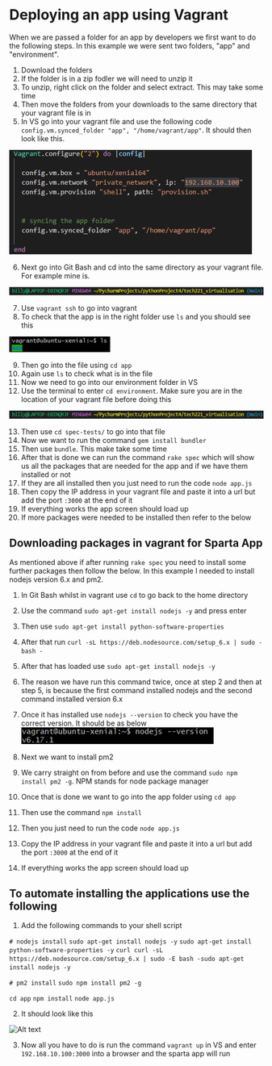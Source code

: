 # Deploying an app using Vagrant
When we are passed a folder for an app by developers we first want to do the following steps. In this example we were sent two folders, "app" and "environment".
1. Download the folders
2. If the folder is in a zip fodler we will need to unzip it
3. To unzip, right click on the folder and select extract. This may take some time
4. Then move the folders from your downloads to the same directory that your vagrant file is in
5. In VS go into your vagrant file and use the following code ```config.vm.synced_folder "app", "/home/vagrant/app"```. It should then look like this.

![Alt text](Vagrant%20code%20for%20Sparta%20app.png)

6. Next go into Git Bash and cd into the same directory as your vagrant file. For example mine is.

![Alt text](VS%20vagrant%20directory.png)

7. Use ```vagrant ssh``` to go into vagrant
8. To check that the app is in the right folder use ```ls``` and you should see this

![Alt text](Vagrant%20ls.png)

9. Then go into the file using ```cd app```
10. Again use ```ls``` to check what is in the file
11. Now we need to go into our environment folder in VS
12. Use the terminal to enter ```cd environment```. Make sure you are in the location of your vagrant file before doing this

![Alt text](VS%20vagrant%20directory.png)

13. Then use ```cd spec-tests/``` to go into that file
14. Now we want to run the command ```gem install bundler```
15. Then use ```bundle```. This make take some time
16. After that is done we can run the command ```rake spec``` which will show us all the packages that are needed for the app and if we have them installed or not
17. If they are all installed then you just need to run the code ```node app.js```
18. Then copy the IP address in your vagrant file and paste it into a url but add the port ```:3000``` at the end of it
19. If everything works the app screen should load up
20. If more packages were needed to be installed then refer to the below

## Downloading packages in vagrant for Sparta App
As mentioned above if after running ```rake spec``` you need to install some further packages then follow the below. In this example I needed to install nodejs version 6.x and pm2.
1. In Git Bash whilst in vagrant use ```cd``` to go back to the home directory
2. Use the command ```sudo apt-get install nodejs -y``` and press enter
3. Then use ```sudo apt-get install python-software-properties```
4. After that run ```curl -sL https://deb.nodesource.com/setup_6.x | sudo - bash - ```
5. After that has loaded use ```sudo apt-get install nodejs -y```
6. The reason we have run this command twice, once at step 2 and then at step 5, is because the first command installed nodejs and the second command installed version 6.x
7. Once it has installed use ```nodejs --version``` to check you have the correct version. It should be as below
![Alt text](Vagrant%20nodejs%20version.png)

8. Next we want to install pm2
9. We carry straight on from before and use the command ```sudo npm install pm2 -g```. NPM stands for node package manager
10. Once that is done we want to go into the app folder using ```cd app```
11. Then use the command ```npm install```
12. Then you just need to run the code ```node app.js```
13. Copy the IP address in your vagrant file and paste it into a url but add the port ```:3000``` at the end of it
14. If everything works the app screen should load up

## To automate installing the applications use the following
1. Add the following commands to your shell script

```# nodejs install```
```sudo apt-get install nodejs -y```
```sudo apt-get install python-software-properties -y```
```curl curl -sL https://deb.nodesource.com/setup_6.x | sudo -E bash -sudo apt-get install nodejs -y```

```# pm2 install```
```sudo npm install pm2 -g```

```cd app```
```npm install```
```node app.js```

2. It should look like this

![Alt text](Shell%20script.png)

3. Now all you have to do is run the command ```vagrant up``` in VS and enter ```192.168.10.100:3000``` into a browser and the sparta app will run